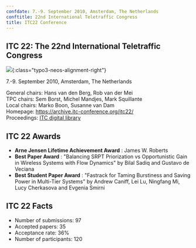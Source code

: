 ```yaml
---
confdate: 7.-9. September 2010, Amsterdam, The Netherlands
conftitle: 22nd International Teletraffic Congress
title: ITC22 Conference
---
```


## ITC 22: The 22nd International Teletraffic Congress

![]({{site.baseurl}}/assets/Persistent/itc18-27-small.png){:class="typo3-neos-alignment-right"}

7.-9. September 2010, Amsterdam, The Netherlands

General chairs: Hans van den Berg, Rob van der Mei<br/>
TPC chairs: Sem Borst, Michel Mandjes, Mark Squillante<br/>
Local chairs: Marko Boon, Susanne van Dam<br/>
Homepage: <https://archive.itc-conference.org/itc22/><br/>
Proceedings: [ITC digital library](../itc-library/itc22.html)

## ITC 22 Awards

  *  **Arne Jensen Lifetime Achievement Award** : James W. Roberts
  *  **Best Paper Award** : "Balancing SRPT Priorization vs Opportunistic Gain in Wireless Systems with Flow Dynamics" by Bilal Sadiq and Gustavo de Veciana
  *  **Best Student Paper Award** : "Fastrack for Taming Burstiness and Saving Power in Multi-Tier Systems" by Andrew Caniff, Lei Lu, Ningfang Mi, Lucy Cherkasova and Evgenia Smirni



## ITC 22 Facts

  * Number of submissions: 97
  * Accepted papers: 35
  * Acceptance rate: 36%
  * Number of participants: 120

